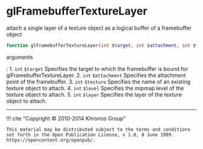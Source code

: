 # glFramebufferTextureLayer
attach a single layer of a texture object as a logical buffer of a
framebuffer object

```php
function glFramebufferTextureLayer(int $target, int $attachment, int $texture, int $level, int $layer) : void
```

arguments

:    1. `int` `$target` Specifies the target to which the framebuffer is bound for
    glFramebufferTextureLayer.
    2. `int` `$attachment` Specifies the attachment point of the framebuffer.
    3. `int` `$texture` Specifies the name of an existing texture object to
    attach.
    4. `int` `$level` Specifies the mipmap level of the texture object to attach.
    5. `int` `$layer` Specifies the layer of the texture object to attach.

---
     

!!! cite "Copyright © 2010-2014 Khronos Group"

    This material may be distributed subject to the terms and conditions set forth in the Open Publication License, v 1.0, 8 June 1999. https://opencontent.org/openpub/.